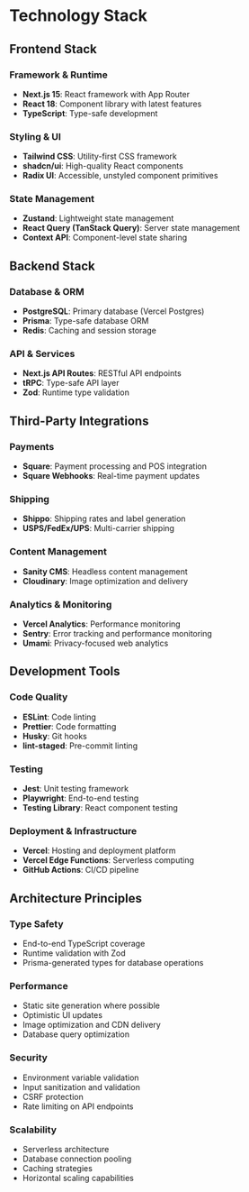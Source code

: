# Technology Stack

## Frontend Stack

### Framework & Runtime
- **Next.js 15**: React framework with App Router
- **React 18**: Component library with latest features
- **TypeScript**: Type-safe development

### Styling & UI
- **Tailwind CSS**: Utility-first CSS framework
- **shadcn/ui**: High-quality React components
- **Radix UI**: Accessible, unstyled component primitives

### State Management
- **Zustand**: Lightweight state management
- **React Query (TanStack Query)**: Server state management
- **Context API**: Component-level state sharing

## Backend Stack

### Database & ORM
- **PostgreSQL**: Primary database (Vercel Postgres)
- **Prisma**: Type-safe database ORM
- **Redis**: Caching and session storage

### API & Services
- **Next.js API Routes**: RESTful API endpoints
- **tRPC**: Type-safe API layer
- **Zod**: Runtime type validation

## Third-Party Integrations

### Payments
- **Square**: Payment processing and POS integration
- **Square Webhooks**: Real-time payment updates

### Shipping
- **Shippo**: Shipping rates and label generation
- **USPS/FedEx/UPS**: Multi-carrier shipping

### Content Management
- **Sanity CMS**: Headless content management
- **Cloudinary**: Image optimization and delivery

### Analytics & Monitoring
- **Vercel Analytics**: Performance monitoring
- **Sentry**: Error tracking and performance monitoring
- **Umami**: Privacy-focused web analytics

## Development Tools

### Code Quality
- **ESLint**: Code linting
- **Prettier**: Code formatting
- **Husky**: Git hooks
- **lint-staged**: Pre-commit linting

### Testing
- **Jest**: Unit testing framework
- **Playwright**: End-to-end testing
- **Testing Library**: React component testing

### Deployment & Infrastructure
- **Vercel**: Hosting and deployment platform
- **Vercel Edge Functions**: Serverless computing
- **GitHub Actions**: CI/CD pipeline

## Architecture Principles

### Type Safety
- End-to-end TypeScript coverage
- Runtime validation with Zod
- Prisma-generated types for database operations

### Performance
- Static site generation where possible
- Optimistic UI updates
- Image optimization and CDN delivery
- Database query optimization

### Security
- Environment variable validation
- Input sanitization and validation
- CSRF protection
- Rate limiting on API endpoints

### Scalability
- Serverless architecture
- Database connection pooling
- Caching strategies
- Horizontal scaling capabilities
